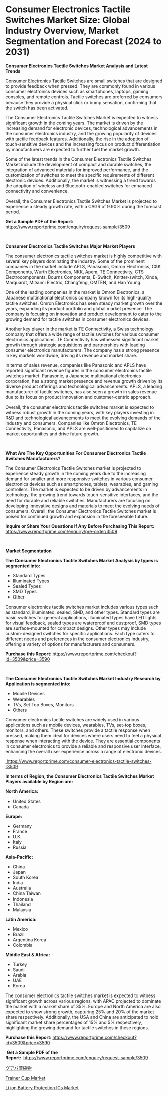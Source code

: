 <p><h1>Consumer Electronics Tactile Switches Market Size: Global Industry Overview, Market Segmentation and Forecast (2024 to 2031)</h1></p><p><strong>Consumer Electronics Tactile Switches Market Analysis and Latest Trends</strong></p>
<p><p>Consumer Electronics Tactile Switches are small switches that are designed to provide feedback when pressed. They are commonly found in various consumer electronics devices such as smartphones, laptops, gaming consoles, and remote controls. Tactile switches are preferred by consumers because they provide a physical click or bump sensation, confirming that the switch has been activated.</p><p>The Consumer Electronics Tactile Switches Market is expected to witness significant growth in the coming years. The market is driven by the increasing demand for electronic devices, technological advancements in the consumer electronics industry, and the growing popularity of devices with tactile feedback features. Additionally, the rise in the adoption of touch-sensitive devices and the increasing focus on product differentiation by manufacturers are expected to further fuel the market growth.</p><p>Some of the latest trends in the Consumer Electronics Tactile Switches Market include the development of compact and durable switches, the integration of advanced materials for improved performance, and the customization of switches to meet the specific requirements of different electronic devices. Additionally, the market is witnessing a trend towards the adoption of wireless and Bluetooth-enabled switches for enhanced connectivity and convenience.</p><p>Overall, the Consumer Electronics Tactile Switches Market is projected to experience a steady growth rate, with a CAGR of 9.90% during the forecast period.</p></p>
<p><strong>Get a Sample PDF of the Report:&nbsp;</strong> <a href="https://www.reportprime.com/enquiry/request-sample/3509">https://www.reportprime.com/enquiry/request-sample/3509</a></p>
<p>&nbsp;</p>
<p><strong>Consumer Electronics Tactile Switches Major Market Players</strong></p>
<p><p>The consumer electronics tactile switches market is highly competitive with several key players dominating the industry. Some of the prominent companies in the market include APLS, Panasonic, Omron Electronics, C&K Components, Wurth Electronics, NKK, Apem, TE Connectivity, CTS Electrocomponents, Bourns Components, E-Switch, Knitter-switch, Xinda, Marquardt, Mitsumi Electric, Changfeng, OMTEN, and Han Young.</p><p>One of the leading companies in the market is Omron Electronics, a Japanese multinational electronics company known for its high-quality tactile switches. Omron Electronics has seen steady market growth over the years, expanding its product portfolio and global market presence. The company is focusing on innovation and product development to cater to the growing demand for tactile switches in consumer electronics devices.</p><p>Another key player in the market is TE Connectivity, a Swiss technology company that offers a wide range of tactile switches for various consumer electronics applications. TE Connectivity has witnessed significant market growth through strategic acquisitions and partnerships with leading consumer electronics manufacturers. The company has a strong presence in key markets worldwide, driving its revenue and market share.</p><p>In terms of sales revenue, companies like Panasonic and APLS have reported significant revenue figures in the consumer electronics tactile switches market. Panasonic, a Japanese multinational electronics corporation, has a strong market presence and revenue growth driven by its diverse product offerings and technological advancements. APLS, a leading manufacturer of tactile switches, has also seen a growth in sales revenue due to its focus on product innovation and customer-centric approach.</p><p>Overall, the consumer electronics tactile switches market is expected to witness robust growth in the coming years, with key players investing in R&D and technological advancements to meet the evolving demands of the industry and consumers. Companies like Omron Electronics, TE Connectivity, Panasonic, and APLS are well-positioned to capitalize on market opportunities and drive future growth.</p></p>
<p>&nbsp;</p>
<p><strong>What Are The Key Opportunities For Consumer Electronics Tactile Switches Manufacturers?</strong></p>
<p><p>The Consumer Electronics Tactile Switches market is projected to experience steady growth in the coming years due to the increasing demand for smaller and more responsive switches in various consumer electronics devices such as smartphones, tablets, wearables, and gaming controllers. The market is expected to be driven by advancements in technology, the growing trend towards touch-sensitive interfaces, and the need for durable and reliable switches. Manufacturers are focusing on developing innovative designs and materials to meet the evolving needs of consumers. Overall, the Consumer Electronics Tactile Switches market is poised for continued growth and expansion in the foreseeable future.</p></p>
<p><strong>Inquire or Share Your Questions If Any Before Purchasing This Report:</strong> <a href="https://www.reportprime.com/enquiry/pre-order/3509">https://www.reportprime.com/enquiry/pre-order/3509</a></p>
<p>&nbsp;</p>
<p><strong>Market Segmentation</strong></p>
<p><strong>The Consumer Electronics Tactile Switches Market Analysis by types is segmented into:</strong></p>
<p><ul><li>Standard Types</li><li>Illuminated Types</li><li>Sealed Types</li><li>SMD Types</li><li>Other</li></ul></p>
<p><p>Consumer electronics tactile switches market includes various types such as standard, illuminated, sealed, SMD, and other types. Standard types are basic switches for general applications, illuminated types have LED lights for visual feedback, sealed types are waterproof and dustproof, SMD types are surface-mounted for compact designs. Other types may include custom-designed switches for specific applications. Each type caters to different needs and preferences in the consumer electronics industry, offering a variety of options for manufacturers and consumers.</p></p>
<p><strong>Purchase this Report:&nbsp;</strong><a href="https://www.reportprime.com/checkout?id=3509&price=3590">https://www.reportprime.com/checkout?id=3509&price=3590</a></p>
<p>&nbsp;</p>
<p><strong>The Consumer Electronics Tactile Switches Market Industry Research by Application is segmented into:</strong></p>
<p><ul><li>Mobile Devices</li><li>Wearables</li><li>TVs, Set Top Boxes, Monitors</li><li>Others</li></ul></p>
<p><p>Consumer electronics tactile switches are widely used in various applications such as mobile devices, wearables, TVs, set-top boxes, monitors, and others. These switches provide a tactile response when pressed, making them ideal for devices where users need to feel a physical response when interacting with the device. They are essential components in consumer electronics to provide a reliable and responsive user interface, enhancing the overall user experience across a range of electronic devices.</p></p>
<p><a href="https://www.reportprime.com/consumer-electronics-tactile-switches-r3509">&nbsp;https://www.reportprime.com/consumer-electronics-tactile-switches-r3509</a></p>
<p><strong>In terms of Region, the Consumer Electronics Tactile Switches Market Players available by Region are:</strong></p>
<p>
    <p> <strong> North America: </strong>
        <ul>
            <li>United States</li>
            <li>Canada</li>
        </ul>
        </p> 
    <p> <strong> Europe: </strong>
        <ul>
            <li>Germany</li>
            <li>France</li>
            <li>U.K.</li>
            <li>Italy</li>
            <li>Russia</li>
        </ul>
        </p> 
    <p> <strong> Asia-Pacific: </strong>
        <ul>
            <li>China</li>
            <li>Japan</li>
            <li>South Korea</li>
            <li>India</li>
            <li>Australia</li>
            <li>China Taiwan</li>
            <li>Indonesia</li>
            <li>Thailand</li>
            <li>Malaysia</li>
        </ul>
        </p> 
    <p> <strong> Latin America: </strong>
        <ul>
            <li>Mexico</li>
            <li>Brazil</li>
            <li>Argentina Korea</li>
            <li>Colombia</li>
        </ul>
        </p> 
    <p> <strong> Middle East & Africa: </strong>
        <ul>
            <li>Turkey</li>
            <li>Saudi</li>
            <li>Arabia</li>
            <li>UAE</li>
            <li>Korea</li>
        </ul>
    </p>
    </p>
<p><p>The consumer electronics tactile switches market is expected to witness significant growth across various regions, with APAC projected to dominate the market with a market share of 35%. Europe and North America are also expected to show strong growth, capturing 25% and 20% of the market share respectively. Additionally, the USA and China are anticipated to hold significant market share percentages of 15% and 5% respectively, highlighting the growing demand for tactile switches in these regions.</p></p>
<p><strong>Purchase this Report: </strong><a href="https://www.reportprime.com/checkout?id=3509&price=3590">https://www.reportprime.com/checkout?id=3509&price=3590</a></p>
<p>&nbsp;<strong>Get a Sample PDF of the Report:&nbsp;&nbsp;</strong><a href="https://www.reportprime.com/enquiry/request-sample/3509">https://www.reportprime.com/enquiry/request-sample/3509</a></p>
<p><strong></strong></p>
<p><p><a href="https://github.com/pepo3k/Market-Research-Report-List-1/blob/main/775968177652.md">グアバ濃縮物</a></p><p><a href="https://issuu.com/reportprime-2/docs/trainer-cup-market-size-2030.pptx">Trainer Cup Market</a></p><p><a href="https://github.com/sofayahoo2023/Market-Research-Report-List-4/blob/main/li-ion-battery-protection-ics-market.md">Li ion Battery Protection ICs Market</a></p></p>